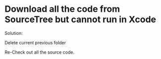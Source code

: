 # Download all the code from SourceTree but cannot run in Xcode

Solution:

Delete current previous folder

Re-Check out all the source code.